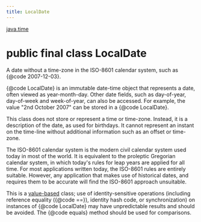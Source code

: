 ```yaml
---
title: LocalDate
---
```


[java.time](../packages/#java.time)

# public final class LocalDate


A date without a time-zone in the ISO-8601 calendar system,
 such as {@code 2007-12-03}.
 <p>
 {@code LocalDate} is an immutable date-time object that represents a date,
 often viewed as year-month-day. Other date fields, such as day-of-year,
 day-of-week and week-of-year, can also be accessed.
 For example, the value "2nd October 2007" can be stored in a {@code LocalDate}.
 <p>
 This class does not store or represent a time or time-zone.
 Instead, it is a description of the date, as used for birthdays.
 It cannot represent an instant on the time-line without additional information
 such as an offset or time-zone.
 <p>
 The ISO-8601 calendar system is the modern civil calendar system used today
 in most of the world. It is equivalent to the proleptic Gregorian calendar
 system, in which today's rules for leap years are applied for all time.
 For most applications written today, the ISO-8601 rules are entirely suitable.
 However, any application that makes use of historical dates, and requires them
 to be accurate will find the ISO-8601 approach unsuitable.

 <p>
 This is a <a href="{@docRoot}/java/lang/doc-files/ValueBased.html">value-based</a>
 class; use of identity-sensitive operations (including reference equality
 ({@code ==}), identity hash code, or synchronization) on instances of
 {@code LocalDate} may have unpredictable results and should be avoided.
 The {@code equals} method should be used for comparisons.